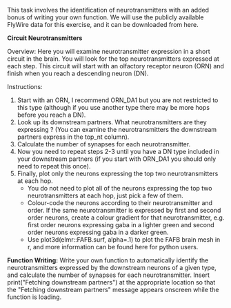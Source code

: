 This task involves the identification of neurotransmitters with an added bonus of writing your own function. We will use the publicly available FlyWire data for this exercise, and it can be downloaded from here.

**Circuit Neurotransmitters**

Overview: Here you will examine neurotransmitter expression in a short circuit in the brain. You will look for the top neurotransmitters expressed at each step. This circuit will start with an olfactory receptor neuron (ORN) and finish when you reach a descending neuron (DN).

Instructions:
1. Start with an ORN, I recommend ORN_DA1 but you are not restricted to this type (although if you use another type there may be more hops before you reach a DN).
2. Look up its downstream partners. What neurotransmitters are they expressing ? (You can examine the neurotransmitters the downstream partners express in the top_nt column).
3. Calculate the number of synapses for each neurotransmitter.
4. Now you need to repeat steps 2-3 until you have a DN type included in your downstream partners (if you start with ORN_DA1 you should only need to repeat this once).
5. Finally, plot only the neurons expressing the top two neurotransmitters at each hop.
    - You do not need to plot all of the neurons expressing the top two neurotransmitters at each hop, just pick a few of them.
    - Colour-code the neurons according to their neurotransmitter and order. If the same neurotransmitter is expressed by first and second order neurons, create a colour gradient for that neurotransmitter,
      e.g. first order neurons expressing gaba in a lighter green and second order neurons expressing gaba in a darker green.  
    - Use plot3d(elmr::FAFB.surf, alpha=.1) to plot the FAFB brain mesh in r, and more information can be found here for python users.

**Function Writing:**
Write your own function to automatically identify the neurotransmitters expressed by the downstream neurons of a given type, and calculate the number of synapses for each neurotransmitter. 
Insert print("Fetching downstream partners") at the appropriate location so that the "Fetching downstream partners" message appears onscreen while the function is loading.
